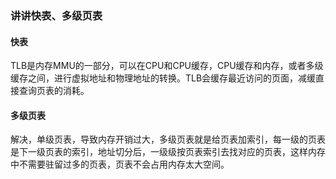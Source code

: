 ### 讲讲快表、多级页表

#### 快表

TLB是内存MMU的一部分，可以在CPU和CPU缓存，CPU缓存和内存，或者多级缓存之间，进行虚拟地址和物理地址的转换。TLB会缓存最近访问的页面，减缓直接查询页表的消耗。

#### 多级页表

解决，单级页表，导致内存开销过大，多级页表就是给页表加索引，每一级的页表是下一级页表的索引，地址切分后，一级级按页表索引去找对应的页表，这样内存中不需要驻留过多的页表，页表不会占用内存太大空间。

